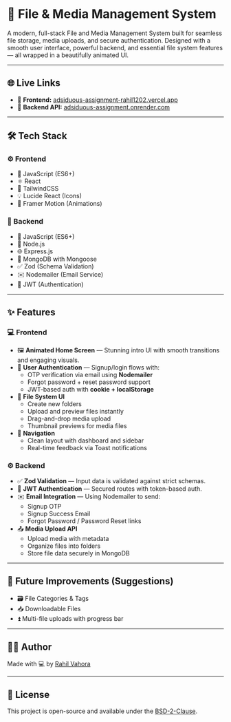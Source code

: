 # 📁 File & Media Management System

A modern, full-stack File and Media Management System built for seamless file storage, media uploads, and secure authentication. Designed with a smooth user interface, powerful backend, and essential file system features — all wrapped in a beautifully animated UI.

---

## 🌐 Live Links

- 🔗 **Frontend:** [adsiduous-assignment-rahil1202.vercel.app](https://adsiduous-assignment-rahil1202.vercel.app/)
- 🔗 **Backend API:** [adsiduous-assignment.onrender.com](https://adsiduous-assignment.onrender.com/)

---

## 🛠️ Tech Stack

### ⚙️ Frontend
- 🧠 JavaScript (ES6+)
- ⚛️ React
- 🎨 TailwindCSS
- 💡 Lucide React (Icons)
- 🌈 Framer Motion (Animations)

### 🔧 Backend
- 🧠 JavaScript (ES6+)
- 🚀 Node.js
- 🌐 Express.js
- 🍃 MongoDB with Mongoose
- ✅ Zod (Schema Validation)
- ✉️ Nodemailer (Email Service)
- 🔐 JWT (Authentication)

---

## ✨ Features

### 💻 Frontend
- 🖼️ **Animated Home Screen** — Stunning intro UI with smooth transitions and engaging visuals.
- 🔐 **User Authentication** — Signup/login flows with:
  - OTP verification via email using **Nodemailer**
  - Forgot password + reset password support
  - JWT-based auth with **cookie + localStorage**
- 📁 **File System UI**
  - Create new folders
  - Upload and preview files instantly
  - Drag-and-drop media upload
  - Thumbnail previews for media files
- 🧭 **Navigation**
  - Clean layout with dashboard and sidebar
  - Real-time feedback via Toast notifications

### ⚙️ Backend
- ✅ **Zod Validation** — Input data is validated against strict schemas.
- 🔐 **JWT Authentication** — Secured routes with token-based auth.
- ✉️ **Email Integration** — Using Nodemailer to send:
  - Signup OTP
  - Signup Success Email
  - Forgot Password / Password Reset links
- 📤 **Media Upload API**
  - Upload media with metadata
  - Organize files into folders
  - Store file data securely in MongoDB


---

## 🧪 Future Improvements (Suggestions)

* 🗃️ File Categories & Tags
* 📥 Downloadable Files
* ⏫ Multi-file uploads with progress bar

---

## 👨‍💻 Author

Made with 💻 by [Rahil Vahora](mailto:rahilisvahora.com)

---

## 📝 License

This project is open-source and available under the [BSD-2-Clause](LICENSE).
